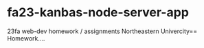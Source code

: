 # fa23-kanbas-node-server-app
23fa web-dev homework / assignments
Northeastern
Univercity==
Homework....
